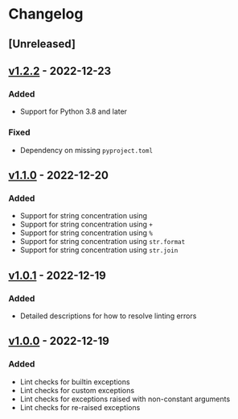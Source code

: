 # Changelog

## [Unreleased]

## [v1.2.2] - 2022-12-23

### Added

- Support for Python 3.8 and later

### Fixed

- Dependency on missing `pyproject.toml`

## [v1.1.0] - 2022-12-20

### Added

- Support for string concentration using ` `
- Support for string concentration using `+`
- Support for string concentration using `%`
- Support for string concentration using `str.format`
- Support for string concentration using `str.join`

## [v1.0.1] - 2022-12-19

### Added

- Detailed descriptions for how to resolve linting errors

## [v1.0.0] - 2022-12-19

### Added

- Lint checks for builtin exceptions
- Lint checks for custom exceptions
- Lint checks for exceptions raised with non-constant arguments
- Lint checks for re-raised exceptions

[//]: # "Release links"
[v1.0.0]: https://github.com/jdkandersson/flake8-error-link/releases/v1.0.0
[v1.0.1]: https://github.com/jdkandersson/flake8-error-link/releases/v1.0.1
[v1.1.0]: https://github.com/jdkandersson/flake8-error-link/releases/v1.1.0
[v1.2.2]: https://github.com/jdkandersson/flake8-error-link/releases/v1.2.2
